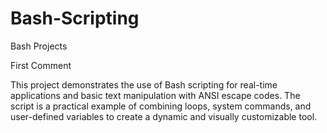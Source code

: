 # Bash-Scripting
Bash Projects


First Comment

This project demonstrates the use of Bash scripting for real-time applications and basic text manipulation with ANSI escape codes. The script is a practical example of combining loops, system commands, and user-defined variables to create a dynamic and visually customizable tool.
